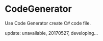 CodeGenerator
=============

Use Code Generator create C# code file.

update:
unavailable, 20170527, developing...

